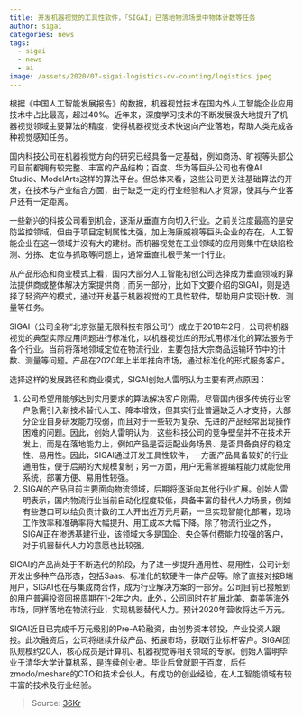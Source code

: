 ```yaml
---
title: 开发机器视觉的工具性软件，「SIGAI」已落地物流场景中物体计数等任务
author: sigai
categories: news
tags:
  - sigai
  - news
  - ai
image: /assets/2020/07-sigai-logistics-cv-counting/logistics.jpeg
---
```


根据《中国人工智能发展报告》的数据，机器视觉技术在国内外人工智能企业应用技术中占比最高，超过40%。近年来，深度学习技术的不断发展极大地提升了机器视觉领域主要算法的精度，使得机器视觉技术快速向产业落地，帮助人类完成各种视觉感知任务。

国内科技公司在机器视觉方向的研究已经具备一定基础，例如商汤、旷视等头部公司目前都拥有较完整、丰富的产品结构；百度、华为等巨头公司也有像AI Studio、ModelArts这样的算法平台。但总体来看，这些公司更关注基础算法的开发，在技术与产业结合方面，由于缺乏一定的行业经验和人才资源，使其与产业客户还有一定距离。

一些新兴的科技公司看到机会，逐渐从垂直方向切入行业。之前关注度最高的是安防监控领域，但由于项目定制属性太强，加上海康威视等巨头企业的存在，人工智能企业在这一领域并没有大的建树。而机器视觉在工业领域的应用则集中在缺陷检测、分拣、定位与抓取等问题上，通常垂直扎根于某一个行业。

从产品形态和商业模式上看，国内大部分人工智能初创公司选择成为垂直领域的算法提供商或整体解决方案提供商；而另一部分，比如下文要介绍的SIGAI，则是选择了轻资产的模式，通过开发基于机器视觉的工具性软件，帮助用户实现计数、测量等任务。

SIGAI（公司全称“北京张量无限科技有限公司”）成立于2018年2月，公司将机器视觉的典型实际应用问题进行标准化，以机器视觉库的形式用标准化的算法服务于各个行业。当前将落地领域定位在物流行业，主要包括大宗商品运输环节中的计数、测量等问题。产品在2020年上半年推向市场，通过标准化的形式服务客户。

选择这样的发展路径和商业模式，SIGAI创始人雷明认为主要有两点原因：

1. 公司希望用能够达到实用要求的算法解决客户刚需。尽管国内很多传统行业客户急需引入新技术替代人工、降本增效，但其实行业普遍缺乏人才支持，大部分企业自身研发能力较弱，而且对于一些较为复杂、先进的产品经常出现操作困难的问题。因此，创始人雷明认为，这些科技公司的竞争壁垒并不在技术开发上，而是在落地能力上，例如产品是否适配业务场景、是否具备良好的稳定性、易用性。因此，SIGAI通过开发工具性软件，一方面产品具备较好的行业通用性，便于后期的大规模复制；另一方面，用户无需掌握编程能力就能使用系统，部署方便、易用性较强。
2. SIGAI的产品目前主要面向物流领域，后期将逐渐向其他行业扩展。创始人雷明表示，国内物流行业当前自动化程度较低，具备丰富的替代人力场景，例如有些港口可以给负责计数的工人开出近万元月薪，一旦实现智能化部署，现场工作效率和准确率将大幅提升、用工成本大幅下降。除了物流行业之外，SIGAI正在渗透基建行业，该领域大多是国企、央企等付费能力较强的客户，对于机器替代人力的意愿也比较强。

SIGAI的产品尚处于不断迭代的阶段，为了进一步提升通用性、易用性，公司计划开发出多种产品形态，包括Saas、标准化的软硬件一体产品等。除了直接对接B端用户，SIGAI也在与集成商合作，成为行业解决方案的一部分。公司目前已接触到的用户普遍投资回报周期在1-2年之内。此外，公司同时在扩展北美、南美等海外市场，同样落地在物流行业，实现机器替代人力。预计2020年营收将达千万元。

SIGAI近日已完成千万元级别的Pre-A轮融资，由创势资本领投，产业投资人跟投。此次融资后，公司将继续升级产品、拓展市场，获取行业标杆客户。SIGAI团队规模约20人，核心成员是计算机、机器视觉等相关领域的专家。创始人雷明毕业于清华大学计算机系，是连续创业者。毕业后曾就职于百度，后任zmodo/meshare的CTO和技术合伙人，有成功的创业经验，在人工智能领域有较丰富的技术及行业经验。

> Source: [36Kr](https://36kr.com/p/805112052594433)
